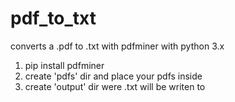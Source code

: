 # pdf_to_txt
converts a .pdf to .txt with pdfminer with python 3.x

1. pip install pdfminer
2. create 'pdfs' dir and place your pdfs inside
3. create 'output' dir were .txt will be writen to


